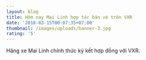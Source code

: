 ```yaml
---
layout: blog
title: Hôm nay Mai Linh hợp tác bán vé trên VXR
date: '2018-03-15T00:07:35+07:00'
thumbnail: /images/uploads/banner-3.jpg
rating: '5'
---
```

Hãng xe Mai Linh chính thức ký kết hợp đồng với VXR.
